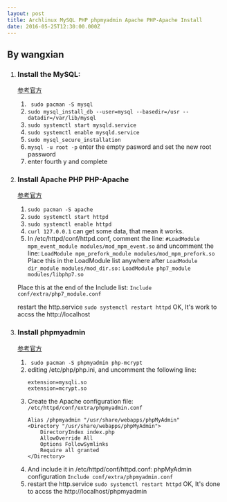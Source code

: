 ```yaml
---
layout: post
title: Archlinux MySQL PHP phpmyadmin Apache PHP-Apache Install
date: 2016-05-25T12:30:00.000Z
---
```

## By wangxian

1. ### Install the MySQL:
	[参考官方](https://wiki.archlinux.org/index.php/MySQL)
	1. ` sudo pacman -S mysql`
	2. ` sudo mysql_install_db --user=mysql --basedir=/usr --datadir=/var/lib/mysql `
	3. ` sudo systemctl start mysqld.service `
	4. ` sudo systemctl enable mysqld.service `
	5. ` sudo mysql_secure_installation `
	6. ` mysql -u root -p ` enter the empty pasword and set the new root password 
	7. enter fourth y and complete

2. ### Install Apache PHP PHP-Apache
	[参考官方](https://wiki.archlinux.org/index.php/Apache_HTTP_Server)
	1. ` sudo pacman -S apache `
	2. ` sudo systemctl start httpd `
	3. ` sudo systemctl enable httpd `
	4. ` curl 127.0.0.1 ` can get some data, that mean it works.
	5. In /etc/httpd/conf/httpd.conf, 
	comment the line:
		` #LoadModule mpm_event_module modules/mod_mpm_event.so `
    and uncomment the line:
    	` LoadModule mpm_prefork_module modules/mod_mpm_prefork.so `
    Place this in the LoadModule list anywhere after
    `LoadModule dir_module modules/mod_dir.so:`
    `LoadModule php7_module modules/libphp7.so`
    
    Place this at the end of the Include list:
    `Include conf/extra/php7_module.conf`
    
    restart the http.service
    `sudo systemctl restart httpd`
    OK, It's work to accss the http://localhost

3. ### Install phpmyadmin
	[参考官方](https://wiki.archlinux.org/index.php/PhpMyAdmin)
    1. ` sudo pacman -S phpmyadmin php-mcrypt`
    2. editing /etc/php/php.ini, and uncomment the following line:
    	```
        extension=mysqli.so
        extension=mcrypt.so
        ```
    3. Create the Apache configuration file:
        `/etc/httpd/conf/extra/phpmyadmin.conf`
    	```
        Alias /phpmyadmin "/usr/share/webapps/phpMyAdmin"
        <Directory "/usr/share/webapps/phpMyAdmin">
            DirectoryIndex index.php
            AllowOverride All
            Options FollowSymlinks
            Require all granted
        </Directory>
    	```
    4. And include it in /etc/httpd/conf/httpd.conf:
    	phpMyAdmin configuration
		`Include conf/extra/phpmyadmin.conf`
    5. restart the http.service
    	` sudo systemctl restart httpd `
    	OK, It's done to accss the http://localhost/phpmyadmin
